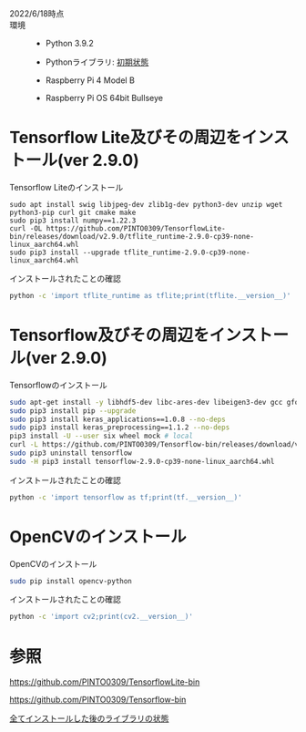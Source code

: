 <dl>
  <dt>2022/6/18時点</dt>
  <dt>環境</dt>
  <dd>
    
  * Python 3.9.2
    
  * Pythonライブラリ: [初期状態](https://github.com/Bigisland1729/Raspberry-Pi-reference/blob/main/pylib-versions.txt)
  
  * Raspberry Pi 4 Model B
      
  * Raspberry Pi OS 64bit Bullseye</dd>
</dl>

# Tensorflow Lite及びその周辺をインストール(ver 2.9.0)
Tensorflow Liteのインストール
```
sudo apt install swig libjpeg-dev zlib1g-dev python3-dev unzip wget python3-pip curl git cmake make
sudo pip3 install numpy==1.22.3
curl -OL https://github.com/PINTO0309/TensorflowLite-bin/releases/download/v2.9.0/tflite_runtime-2.9.0-cp39-none-linux_aarch64.whl
sudo pip3 install --upgrade tflite_runtime-2.9.0-cp39-none-linux_aarch64.whl
```

インストールされたことの確認
```bash
python -c 'import tflite_runtime as tflite;print(tflite.__version__)'
```

# Tensorflow及びその周辺をインストール(ver 2.9.0)
Tensorflowのインストール
```bash
sudo apt-get install -y libhdf5-dev libc-ares-dev libeigen3-dev gcc gfortran libgfortran5 libatlas3-base libatlas-base-dev libopenblas-dev libopenblas-base libblas-dev liblapack-dev cython3 libatlas-base-dev openmpi-bin libopenmpi-dev python3-dev python-is-python3
sudo pip3 install pip --upgrade
sudo pip3 install keras_applications==1.0.8 --no-deps
sudo pip3 install keras_preprocessing==1.1.2 --no-deps
pip3 install -U --user six wheel mock # local
curl -L https://github.com/PINTO0309/Tensorflow-bin/releases/download/v2.9.0/tensorflow-2.9.0-cp39-none-linux_aarch64.whl -o tensorflow-2.9.0-cp39-none-linux_aarch64.whl
sudo pip3 uninstall tensorflow
sudo -H pip3 install tensorflow-2.9.0-cp39-none-linux_aarch64.whl
```

インストールされたことの確認
```bash
python -c 'import tensorflow as tf;print(tf.__version__)'
```

# OpenCVのインストール
OpenCVのインストール
```bash
sudo pip install opencv-python
```

インストールされたことの確認
```bash
python -c 'import cv2;print(cv2.__version__)'
```

# 参照
https://github.com/PINTO0309/TensorflowLite-bin

https://github.com/PINTO0309/Tensorflow-bin

[全てインストールした後のライブラリの状態](https://github.com/Bigisland1729/Raspberry-Pi-reference/blob/main/after.txt)
